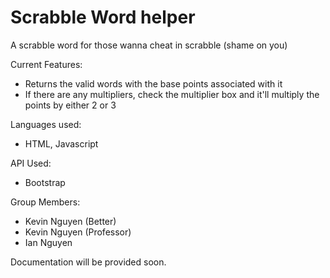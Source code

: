 # Scrabble Word helper 

A scrabble word for those wanna cheat in scrabble (shame on you) 


Current Features: 
  - Returns the valid words with the base points associated with it 
  - If there are any multipliers, check the multiplier box and it'll multiply the points by either 2 or 3 
 

Languages used: 
  - HTML, Javascript 

API Used: 
  - Bootstrap

Group Members: 
  - Kevin Nguyen (Better)
  - Kevin Nguyen (Professor)
  - Ian Nguyen 
  
Documentation will be provided soon. 
 
